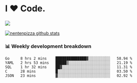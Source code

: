 # I ❤️ Code.

### ![](http://img.shields.io/badge/Go-language-blue?style=for-the-badge&logo=appveyor)
[![nentenpizza github stats](https://github-readme-stats.vercel.app/api?username=nentenpizza&count_private=true)](https://github.com/anuraghazra/github-readme-stats)

### 📊 Weekly development breakdown

<!--START_SECTION:waka-->
```text
Go     8 hrs 2 mins    ██████████████▓░░░░░░░░░░   58.94 % 
YAML   2 hrs 53 mins   █████▒░░░░░░░░░░░░░░░░░░░   21.19 % 
SQL    1 hr 32 mins    ██▓░░░░░░░░░░░░░░░░░░░░░░   11.31 % 
C      28 mins         █░░░░░░░░░░░░░░░░░░░░░░░░   03.50 % 
JSON   23 mins         ▓░░░░░░░░░░░░░░░░░░░░░░░░   02.92 % 
```
<!--END_SECTION:waka-->

